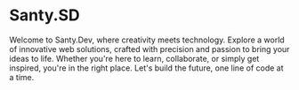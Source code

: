 # Santy.SD
Welcome to Santy.Dev, where creativity meets technology. Explore a world of innovative web solutions, crafted with precision and passion to bring your ideas to life. Whether you're here to learn, collaborate, or simply get inspired, you're in the right place. Let's build the future, one line of code at a time.
